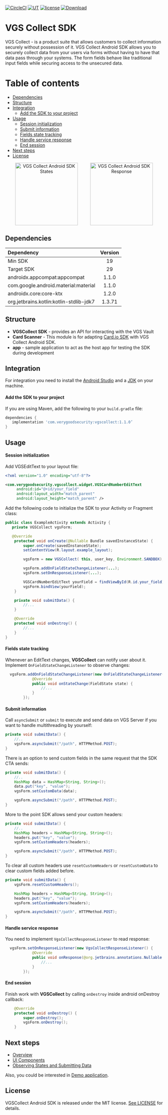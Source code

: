 [![CircleCI](https://circleci.com/gh/verygoodsecurity/vgs-collect-android/tree/master.svg?style=svg&circle-token=24087545f8aff3cee11ebe55330d2df778a7bb1f)](https://circleci.com/gh/verygoodsecurity/vgs-collect-android/tree/master)
[![UT](https://img.shields.io/badge/Unit_Test-pass-green)]()
[![license](https://img.shields.io/badge/License-MIT-green.svg)](https://github.com/verygoodsecurity/vgs-collect-android/blob/master/LICENSE)
[ ![Download](https://api.bintray.com/packages/vg/vgs-collect-android/vgscollect/images/download.svg) ](https://bintray.com/vg/vgs-collect-android/vgscollect/_latestVersion)

# VGS Collect SDK 

VGS Collect - is a product suite that allows customers to collect information securely without possession of it. VGS Collect Android SDK allows you to securely collect data from your users via forms without having to have that data pass through your systems. The form fields behave like traditional input fields while securing access to the unsecured data.

Table of contents
=================

<!--ts-->
   * [Dependencies](#dependencies)
   * [Structure](#structure)
   * [Integration](#integration)
      * [Add the SDK to your project](#add-the-sdk-to-your-project)
   * [Usage](#usage)
      * [Session initialization](#session-initialization)
      * [Submit information](#submit-information)
      * [Fields state tracking](#fields-state-tracking)
      * [Handle service response](#handle-service-response)
      * [End session](#end-session)
   * [Next steps](#next-steps)
   * [License](#license)
<!--te-->

<p align="center">
<img src="https://github.com/verygoodsecurity/vgs-collect-android/blob/master/vgs-collect-android-state.png" width="200" alt="VGS Collect Android SDK States" hspace="20"><img src="https://github.com/verygoodsecurity/vgs-collect-android/blob/master/vgs-collect-android-response.png" width="200" alt="VGS Collect Android SDK Response" hspace="20">
</p>

## Dependencies

| Dependency | Version |
| :--- | :---: |
| Min SDK | 19 |
| Target SDK | 29 |
| androidx.appcompat:appcompat | 1.1.0 |
| com.google.android.material:material | 1.1.0 |
| androidx.core:core-ktx | 1.2.0 |
| org.jetbrains.kotlin:kotlin-stdlib-jdk7 | 1.3.71 |

## Structure
* **VGSCollect SDK** - provides an API for interacting with the VGS Vault
* **Card Scanner** - This module is for adapting <a href="https://github.com/card-io/card.io-Android-SDK">Card.io SDK</a> with VGS Collect Android SDK.
* **app** - sample application to act as the host app for testing the SDK during development

## Integration
For integration you need to install the [Android Studio](http://developer.android.com/sdk/index.html) and a [JDK](http://www.oracle.com/technetwork/java/javase/downloads/jdk8-downloads-2133151.html) on your machine.

#### Add the SDK to your project
If you are using Maven, add the following to your `build.gradle` file:
```gradle
dependencies {
   implementation 'com.verygoodsecurity:vgscollect:1.1.0’
}
```

## Usage

#### Session initialization
Add VGSEditText to your layout file:
```xml
<?xml version="1.0" encoding="utf-8"?>

<com.verygoodsecurity.vgscollect.widget.VGSCardNumberEditText
  	 android:id="@+id/your_field"
   	 android:layout_width="match_parent"
  	 android:layout_height="match_parent" />
```

Add the following code to initialize the SDK to your Activity or Fragment class:
```java
public class ExampleActivity extends Activity {
   private VGSCollect vgsForm;

   @Override
    protected void onCreate(@Nullable Bundle savedInstanceState) {
        super.onCreate(savedInstanceState);
        setContentView(R.layout.example_layout);

        vgsForm = new VGSCollect( this, user_key, Environment.SANDBOX);

        vgsForm.addOnFieldStateChangeListener(...);
        vgsForm.setOnResponseListener(...);

        VGSCardNumberEditText yourField = findViewById(R.id.your_field);
        vgsForm.bindView(yourField);
    }

    private void submitData() {
        //...
    }

    @Override
    protected void onDestroy() {
        //...
    }
}
```

#### Fields state tracking
Whenever an EditText changes, **VGSCollect** can notify user about it. Implement `OnFieldStateChangeListener` to observe changes:
```java
  vgsForm.addOnFieldStateChangeListener(new OnFieldStateChangeListener() {
            @Override
            public void onStateChange(FieldState state) {
                //...
            }
        });
```

#### Submit information
Call `asyncSubmit` or `submit` to execute and send data on VGS Server if you want to handle multithreading by yourself:
```java
private void submitData() {
    //..
    vgsForm.asyncSubmit("/path", HTTPMethod.POST);
}
```

There is an option to send custom fields in the same request that the SDK CTA sends:
```java
private void submitData() {
    //..
    HashMap data = HashMap<String, String>();
    data.put("key", "value");
    vgsForm.setCustomData(data);

    vgsForm.asyncSubmit("/path", HTTPMethod.POST);
}
```

More to the point SDK allows send your custom headers:
```java
private void submitData() {
    //..
    HashMap headers = HashMap<String, String>();
    headers.put("key", "value");
    vgsForm.setCustomHeaders(headers);

    vgsForm.asyncSubmit("/path", HTTPMethod.POST);
}
```

To clear all custom headers use `resetCustomHeaders` or `resetCustomData` to clear custom fields added before.
```java
private void submitData() {
    vgsForm.resetCustomHeaders();

    HashMap headers = HashMap<String, String>();
    headers.put("key", "value");
    vgsForm.setCustomHeaders(headers);

    vgsForm.asyncSubmit("/path", HTTPMethod.POST);
}
```

#### Handle service response
You need to implement `VgsCollectResponseListener` to read response:
```java
  vgsForm.setOnResponseListener(new VgsCollectResponseListener() {
            @Override
            public void onResponse(@org.jetbrains.annotations.Nullable VGSResponse response) {
                //...
            }
        });
```

#### End session
Finish work with **VGSCollect** by calling `onDestroy` inside android onDestroy callback:
```java
    @Override
    protected void onDestroy() {
        super.onDestroy();
        vgsForm.onDestroy();
    }
 ```

## Next steps

-  <a href="https://www.verygoodsecurity.com/docs/vgs-collect/android-sdk/overview">Overview</a>
-  <a href="https://www.verygoodsecurity.com/docs/vgs-collect/android-sdk/ui-components">UI Components</a>
-  <a href="https://www.verygoodsecurity.com/docs/vgs-collect/android-sdk/submit-data">Observing States and Submitting Data</a>

Also, you could be interested in <a href="https://github.com/verygoodsecurity/android-sdk-demo">Demo application</a>.

## License
VGSCollect Android SDK is released under the MIT license. [See LICENSE](https://github.com/verygoodsecurity/vgs-collect-android/blob/master/LICENSE) for details.
